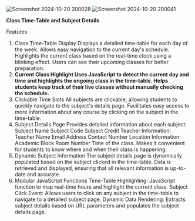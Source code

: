 ![Screenshot 2024-10-20 200028](https://github.com/user-attachments/assets/5d265ab0-1ba3-44d7-b346-8575ca741dd9)
![Screenshot 2024-10-20 200041](https://github.com/user-attachments/assets/b6999138-f1ee-4dfd-88a0-ab6f62093e22)

**Class Time-Table and Subject Details**

Features

1. Class Time-Table Display
   Displays a detailed time-table for each day of the week.
   Allows easy navigation to the current day's schedule.
   Highlights the current class based on the real-time clock using a blinking effect.
   Users can see their upcoming classes for better preparation.
2. **Current Class Highlight
   Uses JavaScript to detect the current day and time and highlights the ongoing class in the time-table.
   Helps students keep track of their live classes without manually checking the schedule.**
3. Clickable Time Slots
   All subjects are clickable, allowing students to quickly navigate to the subject's details page.
   Facilitates easy access to more information about any course by clicking on the subject in the time-table.
4. Subject Details Page
   Provides detailed information about each subject:
   Subject Name
   Subject Code
   Subject Credit
   Teacher Information:
   Teacher Name
   Email Address
   Contact Number
   Location Information:
   Academic Block
   Room Number
   Time of the class.
   Makes it convenient for students to know where and when their class is happening.
5. Dynamic Subject Information
   The subject details page is dynamically populated based on the subject clicked in the time-table.
   Data is retrieved and displayed, ensuring that all relevant information is up-to-date and accurate.
6. Modular JavaScript Functions
   Time-Table Highlighting: JavaScript function to map real-time hours and highlight the current class.
   Subject Click Event: Allows users to click on any subject in the time-table to navigate to a detailed subject page.
   Dynamic Data Rendering: Extracts subject details based on URL parameters and populates the subject details page.

